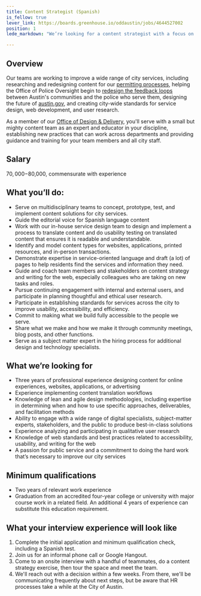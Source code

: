 ```yaml
---
title: Content Strategist (Spanish)
is_fellow: true
lever_link: https://boards.greenhouse.io/oddaustin/jobs/4644527002
position: 1
lede_markdown: "We’re looking for a content strategist with a focus on Spanish content and English-Spanish translation to serve on multidisciplinary project teams with career civil servants, actively demonstrating the value of iterative development and user-centered design."

---
```


 
## Overview
Our teams are working to improve a wide range of city services, including researching and redesigning content for our [permitting processes](https://alpha.austin.gov/en/permits-tickets/business-permits-and-licenses/food-business-permits/mobile-food-vendor-permit-guide/), helping the Office of Police Oversight begin to [redesign the feedback loops](https://alpha.austin.gov/en/police-oversight/) between Austin's communities and the police who serve them, designing the future of [austin.gov](http://alpha.austin.gov/), and creating city-wide standards for service design, web development, and user research.

As a member of our [Office of Design & Delivery](http://odd.austintexas.io/), you'll serve with a small but mighty content team as an expert and educator in your discipline, establishing new practices that can work across departments and providing guidance and training for your team members and all city staff. 


## Salary		

$70,000-$80,000, commensurate with experience		


## What you’ll do:		

*   Serve on multidisciplinary teams to concept, prototype, test, and implement content solutions for city services. 
*   Guide the editorial voice for Spanish language content 
*   Work with our in-house service design team to design and implement a process to translate content and do usability testing on translated content that ensures it is readable and understandable. 
*   Identify and model content types for websites, applications, printed resources, and in-person transactions. 
*   Demonstrate expertise in service-oriented language and draft (a lot) of pages to help residents find the services and information they need.  
*   Guide and coach team members and stakeholders on content strategy and writing for the web, especially colleagues who are taking on new tasks and roles. 
*   Pursue continuing engagement with internal and external users, and participate in planning thoughtful and ethical user research. 
*   Participate in establishing standards for services across the city to improve usability, accessibility, and efficiency. 
*   Commit to making what we build fully accessible to the people we serve. 
*   Share what we make and how we make it through community meetings, blog posts, and other functions. 
*   Serve as a subject matter expert in the hiring process for additional design and technology specialists. 
		

## What we’re looking for		

*   Three years of professional experience designing content for online experiences, websites, applications, or advertising 
*   Experience implementing content translation workflows
*   Knowledge of lean and agile design methodologies, including expertise in determining when and how to use specific approaches, deliverables, and facilitation methods 
*   Ability to engage with a wide range of digital specialists, subject-matter experts, stakeholders, and the public to produce best-in-class solutions 
*   Experience analyzing and participating in qualitative user research
*   Knowledge of web standards and best practices related to accessibility, usability, and writing for the web
*   A passion for public service and a commitment to doing the hard work that’s necessary to improve our city services

## Minimum qualifications		

*   Two years of relevant work experience		
*   Graduation from an accredited four-year college or university with major course work in a related field. An additional 4 years of experience can substitute this education requirement.

## What your interview experience will look like
1. Complete the initial application and minimum qualification check, including a Spanish test. 
2. Join us for an informal phone call or Google Hangout. 
3. Come to an onsite interview with a handful of teammates, do a content strategy exercise, then tour the space and meet the team. 
4. We'll reach out with a decision within a few weeks. From there, we'll be communicating frequently about next steps, but be aware that HR processes take a while at the City of Austin. 

